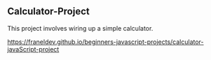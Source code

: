 ## Calculator-Project 

This project involves wiring up a simple calculator.

https://franeldev.github.io/beginners-javascript-projects/calculator-javaScript-project